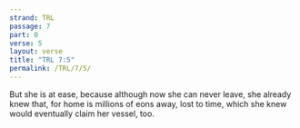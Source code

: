 ```yaml
---
strand: TRL
passage: 7
part: 0
verse: 5
layout: verse
title: "TRL 7:5"
permalink: /TRL/7/5/
---
```

But she is at ease, because although now she can never leave, she already knew that, for home is millions of eons away, lost to time, which she knew would eventually claim her vessel, too.
